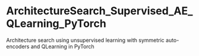 # ArchitectureSearch_Supervised_AE_QLearning_PyTorch
Architecture search using unsupervised learning with symmetric auto-encoders and QLearning in PyTorch
